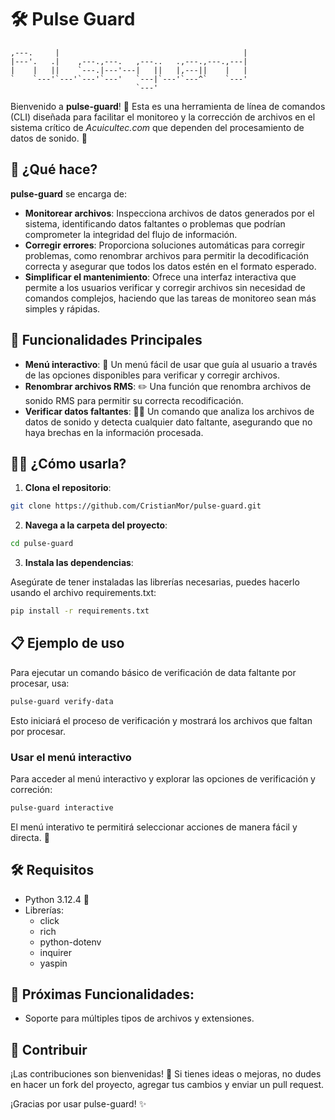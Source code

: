 # 🛠️ Pulse Guard 

```plaintext                                                     
,---.     |                                         |
|---'.   .|    ,---.,---.   ,---..   .,---.,---.,---|
|    |   ||    `---.|---'---|   ||   |,---||    |   |
`    `---'`---'`---'`---'   `---|`---'`---^`    `---'
                            `---'                    
```
Bienvenido a **pulse-guard**! 👋 Esta es una herramienta de línea de comandos (CLI) diseñada para facilitar el monitoreo y la corrección de archivos en el sistema crítico de *Acuicultec.com* que dependen del procesamiento de datos de sonido. 🚀

## 📄 ¿Qué hace?

**pulse-guard** se encarga de:

- **Monitorear archivos**: Inspecciona archivos de datos generados por el sistema, identificando datos faltantes o problemas que podrían comprometer la integridad del flujo de información.
- **Corregir errores**: Proporciona soluciones automáticas para corregir problemas, como renombrar archivos para permitir la decodificación correcta y asegurar que todos los datos estén en el formato esperado.
- **Simplificar el mantenimiento**: Ofrece una interfaz interactiva que permite a los usuarios verificar y corregir archivos sin necesidad de comandos complejos, haciendo que las tareas de monitoreo sean más simples y rápidas.

## 🚀 Funcionalidades Principales

- **Menú interactivo**: 🤖 Un menú fácil de usar que guía al usuario a través de las opciones disponibles para verificar y corregir archivos.
- **Renombrar archivos RMS**: ✏️ Una función que renombra archivos de sonido RMS para permitir su correcta recodificación.
- **Verificar datos faltantes**: 🕵️‍♂️ Un comando que analiza los archivos de datos de sonido y detecta cualquier dato faltante, asegurando que no haya brechas en la información procesada.

## 🧑‍💻 ¿Cómo usarla?
1. **Clona el repositorio**:
```bash
git clone https://github.com/CristianMor/pulse-guard.git
```

2. **Navega a la carpeta del proyecto**:
```bash
cd pulse-guard 
```

3. **Instala las dependencias**:

Asegúrate de tener instaladas las librerías necesarias, puedes hacerlo usando el archivo requirements.txt:

```bash
pip install -r requirements.txt
```

## 📋 Ejemplo de uso

Para ejecutar un comando básico de verificación de data faltante por procesar, usa:

```bash
pulse-guard verify-data
```

Esto iniciará el proceso de verificación y mostrará los archivos que faltan por procesar.

### Usar el menú interactivo

Para acceder al menú interactivo y explorar las opciones de verificación y correción:

```bash
pulse-guard interactive
```

El menú interativo te permitirá seleccionar acciones de manera fácil y directa. 🤖

## 🛠️ Requisitos
- Python 3.12.4 🐍
- Librerías: 
    - click 
    - rich 
    - python-dotenv
    - inquirer
    - yaspin

## 🚧 Próximas Funcionalidades:

- Soporte para múltiples tipos de archivos y extensiones.

## 🎯 Contribuir

¡Las contribuciones son bienvenidas! 🎉 Si tienes ideas o mejoras, no dudes en hacer un fork del proyecto, agregar tus cambios y enviar un pull request.

¡Gracias por usar pulse-guard! ✨
